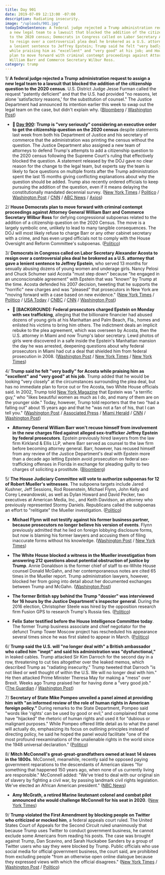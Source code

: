 ```yaml
---
title: Day 901
date: 2019-07-09 12:13:00 -07:00
description: Radiating insecurity.
image: "/uploads/901.jpg"
todayInOneSentence: A federal judge rejected a Trump administration request to assign
  a new legal team to a lawsuit that blocked the addition of the citizenship question
  to the 2020 census; Democrats in Congress called on Labor Secretary Alexander Acosta
  to resign over a controversial plea deal he brokered as a U.S. attorney that gave
  a lenient sentence to Jeffrey Epstein; Trump said he felt "very badly" for Acosta
  while praising him as "excellent" and "very good" at his job; and House Democrats
  plan to move forward with criminal contempt proceedings against Attorney General
  William Barr and Commerce Secretary Wilbur Ross.
category: trump
---
```


1/ **A federal judge rejected a Trump administration request to assign a new legal team to a lawsuit that blocked the addition of the citizenship question to the 2020 census**. U.S. District Judge Jesse Furman called the request "patently deficient" and that the U.S. had provided "no reasons, let alone 'satisfactory reasons,' for the substitution of counsel." The Justice Department had announced its intention earlier this week to swap out the legal team on the case, but didn't explain why. ([Bloomberg](https://www.bloomberg.com/news/articles/2019-07-09/census-judge-denies-new-government-team-s-request-to-join-case-jxwbmwrj) / [Washington Post](https://www.washingtonpost.com/politics/federal-judge-rejects-trump-administrations-bid-to-swap-out-lawyers-for-census-case-on-citizenship-question/2019/07/09/d12f811e-a24f-11e9-b7b4-95e30869bd15_story.html))

* **📌 [Day 900](https://whatthefuckjusthappenedtoday.com/2019/07/08/day-900/#3-trump-is-very-seriously-considerin): Trump is "very seriously" considering an executive order to get the citizenship question on the 2020 census** despite statements last week from both his Department of Justice and his secretary of commerce that the administration was printing the census without the question. The Justice Department also assigned a new team of attorneys to defend Trump's attempts to add a citizenship question to the 2020 census following the Supreme Court's ruling that effectively blocked the question. A statement released by the DOJ gave no clear reason for the change to the legal team, but experts say the team is likely to face questions on multiple fronts after the Trump administration spent the last 15 months giving conflicting explanations about why the question should be added. Trump also recently ordered officials to keep pursuing the addition of the question, even if it means delaying the constitutionally mandated decennial survey. ([New York Times](https://www.nytimes.com/2019/07/05/us/census-question.html) / [Politico](https://www.politico.com/story/2019/07/08/justice-department-census-citizenship-question-battle-1399523) / [Washington Post](https://www.washingtonpost.com/world/national-security/justice-department-changing-lawyers-on-census-case/2019/07/07/18ba6650-a112-11e9-b732-41a79c2551bf_story.html) / [CNN](https://www.cnn.com/2019/07/03/politics/census-question-trump-tweet/) / [ABC News](https://abcnews.go.com/Politics/wireStory/trump-mulling-executive-order-census-64150029) / [Axios](https://www.axios.com/justice-department-scrambles-on-citizenship-question-after-trump-tweet-ea33be0a-5654-4592-ab7f-9a751f775959.html))

2/ **House Democrats plan to move forward with criminal contempt proceedings against Attorney General William Barr and Commerce Secretary Wilbur Ross** for defying congressional subpoenas related to the addition of a citizenship question on the 2020 Census. The move is a largely symbolic one, unlikely to lead to many tangible consequences. The DOJ will most likely refuse to charge Barr or any other cabinet secretary with a crime, and has even urged officials not to comply with the House Oversight and Reform Committee's subpoenas. ([Politico](https://www.politico.com/story/2019/07/08/criminal-contempt-william-barr-wilbur-ross-census-1402210))

3/ **Democrats in Congress called on Labor Secretary Alexander Acosta to resign over a controversial plea deal he brokered as a U.S. attorney that gave a lenient sentence to Jeffrey Epstein**, who served 13 months for sexually abusing dozens of young women and underage girls. Nancy Pelosi and Chuck Schumer said Acosta "must step down" because "he engaged in an unconscionable agreement" with Epstein that was "known" by Trump at the time. Acosta defended his 2007 decision, tweeting that he supports the "horrific" new charges and was "pleased" that prosecutors in New York are "moving forward with a case based on new evidence." ([New York Times](https://www.nytimes.com/2019/07/09/us/politics/alex-acosta-jeffrey-epstein.html) / [Politico](https://www.politico.com/story/2019/07/09/alex-acosta-resign-jeffrey-epstein-1402980) / [USA Today](https://www.usatoday.com/story/news/politics/2019/07/09/pelosi-alexander-acosta-must-resign-over-jeffrey-epstein-plea-deal/1680730001/) / [CNBC](https://www.cnbc.com/2019/07/09/trump-labor-secretary-acosta-defends-2007-deal-with-jeffrey-epstein.html) / [CNN](https://www.cnn.com/2019/07/09/politics/acosta-defends-epstein-deal/index.html) / [Washington Post](https://www.washingtonpost.com/politics/pelosi-adds-her-voice-to-those-calling-for-acostas-resignation-for-earlier-epstein-case/2019/07/09/aa497776-a231-11e9-bd56-eac6bb02d01d_story.html))

* **📌 \[BACKGROUND\]: Federal prosecutors charged Epstein on Monday with sex trafficking**, alleging that the billionaire financier had abused dozens of young girls at his Manhattan and Palm Beach, Fla., homes and enlisted his victims to bring him others. The indictment deals an implicit rebuke to the plea agreement, which was overseen by Acosta, then the U.S. attorney in Miami and now Trump's labor secretary. Lewd photos of girls were discovered in a safe inside the Epstein's Manhattan mansion the day he was arrested, deepening questions about why federal prosecutors in Miami had cut a deal that shielded him from federal prosecution in 2008. ([Washington Post](https://www.washingtonpost.com/world/national-security/prosecutors-expected-to-unseal-charges-against-jeffrey-epstein/2019/07/08/3dec0fbe-a0db-11e9-b732-41a79c2551bf_story.html) / [New York Times](https://www.nytimes.com/2019/07/08/nyregion/jeffrey-epstein-charges.html) / [New York Times](https://www.nytimes.com/2019/07/07/nyregion/jeffrey-epstein-sex-trafficking.html?module=inline))

4/ **Trump said he felt "very badly" for Acosta while praising him as "excellent" and "very good" at his job**. Trump added that he would be looking "very closely" at the circumstances surrounding the plea deal, but has no immediate plan to force out or fire Acosta, two White House officials said. In 2002, Trump told [New York Magazine](https://nymag.com/nymetro/news/people/n_7912/) that Epstein was "a terrific guy," who "likes beautiful women as much as I do, and many of them are on the younger side." Today, however, Trump told reporters that the two "had a falling out" about 15 years ago and that he "was not a fan of his, that I can tell you." ([Washington Post](https://www.washingtonpost.com/politics/trump-called-epstein-a-terrific-guy-before-denying-relationship-with-him/2019/07/08/a01e0f00-a1be-11e9-bd56-eac6bb02d01d_story.html) / [Associated Press](https://apnews.com/10108839f8ad4aa2a9f8ae0fd71fcbb4) / [Miami Herald](https://www.miamiherald.com/news/politics-government/national-politics/article232444927.html) / [CNN](https://www.cnn.com/2019/07/09/politics/labor-secretary-acosta-white-house/index.html) / [Washington Post](https://www.washingtonpost.com/politics/epstein-indictment-renews-questions-about-earlier-case-handled-by-trump-cabinet-official/2019/07/08/95e6996a-a1a2-11e9-bd56-eac6bb02d01d_story.html))

* **Attorney General William Barr won't recuse himself from involvement in the new charges filed against alleged sex-trafficker Jeffrey Epstein by federal prosecutors**. Epstein previously hired lawyers from the law firm Kirkland & Ellis LLP, where Barr served as counsel to the law firm before becoming attorney general. Barr, however, has recused himself from any review of the Justice Department's deal with Epstein more than a decade ago letting Epstein avoid prosecution on federal sex-trafficking offenses in Florida in exchange for pleading guilty to two charges of soliciting a prostitute. ([Bloomberg](https://www.bloomberg.com/news/articles/2019-07-09/barr-won-t-recuse-himself-from-new-case-against-jeffrey-epstein))

5/ **The House Judiciary Committee will vote to authorize subpoenas for 12 of Robert Mueller's witnesses**. The subpoena targets include Jared Kushner, Jeff Sessions, Rod Rosenstein, Michael Flynn, John Kelly and Corey Lewandowski, as well as Dylan Howard and David Pecker, two executives at American Media, Inc., and Keith Davidson, an attorney who previously represented Stormy Daniels. Republicans called the subpoenas an effort to "relitigate" the Mueller investigation. ([Politico](https://www.politico.com/story/2019/07/09/house-dems-prep-subpoenas-for-jared-kushner-jeff-sessions-and-10-other-mueller-witnesses-1402876))

* **Michael Flynn will not testify against his former business partner, because prosecutors no longer believe his version of events**. Flynn previously admitted that he lied on foreign lobbying disclosure forms, but now is blaming his former lawyers and accusing them of filing inaccurate forms without his knowledge. ([Washington Post](https://www.washingtonpost.com/local/public-safety/government-no-longer-wants-michael-flynn-to-testify-against-ex-partner/2019/07/09/3138cfa4-a1b3-11e9-b732-41a79c2551bf_story.html) / [New York Times](https://www.nytimes.com/2019/07/09/us/politics/flynn-testimony-turkey-lobbying.html))

* **The White House blocked a witness in the Mueller investigation from answering 212 questions about potential obstruction of justice by Trump**. Annie Donaldson is the former chief of staff to ex-White House counsel Donald McGahn, and her contemporaneous notes are cited 65 times in the Mueller report. Trump administration lawyers, however, blocked her from going into detail about her documented exchanges between Trump and McGahn. ([Washington Post](https://www.washingtonpost.com/politics/white-house-blocks-key-mueller-witness-from-answering-more-than-200-questions-from-house-investigators/2019/07/08/d21bc6b6-a1d0-11e9-b7b4-95e30869bd15_story.html?utm_term=.f81c158fbd36))

* **The former British spy behind the Trump "dossier" was interviewed for 16 hours by the Justice Department's inspector general**. During the 2016 election, Christopher Steele was hired by the opposition research firm Fusion GPS to research Trump's Russia ties. ([Politico](https://www.politico.com/story/2019/07/09/christopher-steele-trump-dossier-doj-1403318))

* **Felix Sater testified before the House Intelligence Committee today**. The former Trump business associate and chief negotiator for the defunct Trump Tower Moscow project has rescheduled his appearance several times since he was first slated to appear in March. ([Politico](https://www.politico.com/story/2019/07/08/felix-sater-moscow-trump-tower-1401940))

6/ **Trump said the U.S. will "no longer deal with" a British ambassador who called him "inept" and said his administration was "dysfunctional,"** in leaked cables. Trump attacked Sir Kim Darroch for the second day in a row, threatening to cut ties altogether over the leaked memos, which described Trump as "radiating insecurity." Trump tweeted that Darroch "is not liked or well thought of within the U.S. We will no longer deal with him." He then attacked Prime Minister Theresa May for making a "mess" over Brexit. Weeks ago Trump praised her for having done a "very good job." ([The Guardian](https://www.theguardian.com/us-news/2019/jul/08/donald-trump-we-will-no-longer-deal-with-the-british-ambassador) / [Washington Post](https://www.washingtonpost.com/world/britain-to-apologize-for-leaked-cables-calling-trump-inept-amid-hunt-for-leaker/2019/07/08/ed62d946-a162-11e9-b732-41a79c2551bf_story.html))

7/ **Secretary of State Mike Pompeo unveiled a panel aimed at providing him with "an informed review of the role of human rights in American foreign policy."** During remarks to the State Department, Pompeo said "words like 'rights' can be used by good or evil," and complained that some have "hijacked" the rhetoric of human rights and used it for "dubious or malignant purposes." While Pompeo offered little detail as to what the panel will actually do, emphasizing its focus on outlining principles instead of directing policy, he said he hoped the panel would facilitate "one of the most profound reexaminations of the unalienable rights in the world since the 1948 universal declaration." ([Politico](https://www.politico.com/story/2019/07/08/pompeo-panel-unalienable-rights-1400023))

8/ **Mitch McConnell's great-great-grandfathers owned at least 14 slaves in the 1800s**. McConnell, meanwhile, recently said he opposed paying government reparations to the descendants of American slaves "for something that happened 150 years ago, when none of us currently living are responsible."  McConnell added: "We've tried to deal with our original sin of slavery by fighting a civil war, by passing landmark civil rights legislation. We've elected an African American president." ([NBC News](https://www.nbcnews.com/politics/congress/mitch-mcconnell-ancestors-slave-owners-alabama-1800s-census-n1027511))

* **Amy McGrath, a retired Marine lieutenant colonel and combat pilot announced she would challenge McConnell for his seat in 2020**. ([New York Times](https://www.nytimes.com/2019/07/09/us/politics/amy-mcgrath-2020-senate.html))

9/ **Trump violated the First Amendment by blocking people on Twitter who criticized or mocked him**, a federal appeals court ruled. The United States Court of Appeals for the Second Circuit ruled unanimously that because Trump uses Twitter to conduct government business, he cannot exclude some Americans from reading his posts. The case was brought against Trump, Dan Scavino, and Sarah Huckabee Sanders by a group of Twitter users who say they were blocked by Trump. Public officials who use social media for official government business, the court said, are prohibited from excluding people "from an otherwise open online dialogue because they expressed views with which the official disagrees." ([New York Times](https://www.nytimes.com/2019/07/09/us/politics/trump-twitter-first-amendment.html) / [Washington Post](https://www.washingtonpost.com/local/legal-issues/president-trump-cannot-block-his-critics-on-twitter-federal-appeals-court-rules/2019/07/09/d07a5558-8230-11e9-95a9-e2c830afe24f_story.html) / [Politico](https://www.politico.com/story/2019/07/09/trump-first-amendment-blocking-twitter-critics-1403910))
